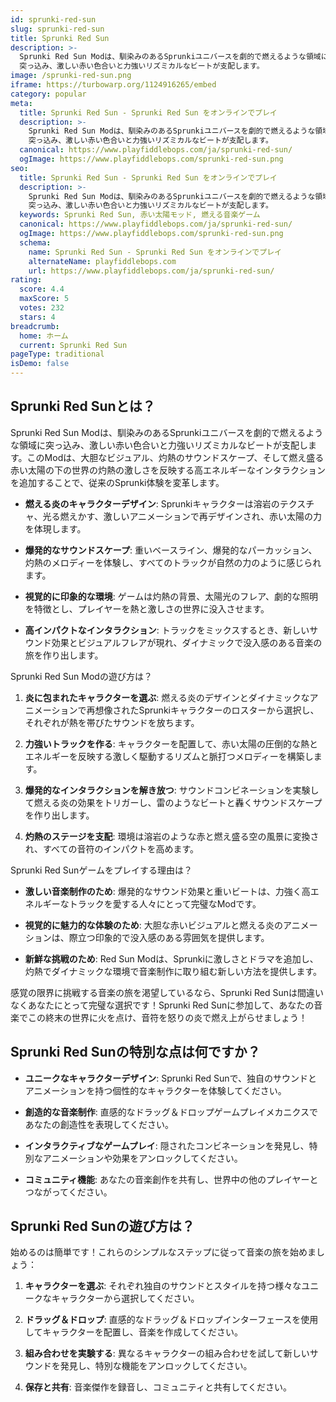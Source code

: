 ```yaml
---
id: sprunki-red-sun
slug: sprunki-red-sun
title: Sprunki Red Sun
description: >-
  Sprunki Red Sun Modは、馴染みのあるSprunkiユニバースを劇的で燃えるような領域に
  突っ込み、激しい赤い色合いと力強いリズミカルなビートが支配します。
image: /sprunki-red-sun.png
iframe: https://turbowarp.org/1124916265/embed
category: popular
meta:
  title: Sprunki Red Sun - Sprunki Red Sun をオンラインでプレイ
  description: >-
    Sprunki Red Sun Modは、馴染みのあるSprunkiユニバースを劇的で燃えるような領域に
    突っ込み、激しい赤い色合いと力強いリズミカルなビートが支配します。
  canonical: https://www.playfiddlebops.com/ja/sprunki-red-sun/
  ogImage: https://www.playfiddlebops.com/sprunki-red-sun.png
seo:
  title: Sprunki Red Sun - Sprunki Red Sun をオンラインでプレイ
  description: >-
    Sprunki Red Sun Modは、馴染みのあるSprunkiユニバースを劇的で燃えるような領域に
    突っ込み、激しい赤い色合いと力強いリズミカルなビートが支配します。
  keywords: Sprunki Red Sun, 赤い太陽モッド, 燃える音楽ゲーム
  canonical: https://www.playfiddlebops.com/ja/sprunki-red-sun/
  ogImage: https://www.playfiddlebops.com/sprunki-red-sun.png
  schema:
    name: Sprunki Red Sun - Sprunki Red Sun をオンラインでプレイ
    alternateName: playfiddlebops.com
    url: https://www.playfiddlebops.com/ja/sprunki-red-sun/
rating:
  score: 4.4
  maxScore: 5
  votes: 232
  stars: 4
breadcrumb:
  home: ホーム
  current: Sprunki Red Sun
pageType: traditional
isDemo: false
---
```


## Sprunki Red Sunとは？

Sprunki Red Sun Modは、馴染みのあるSprunkiユニバースを劇的で燃えるような領域に突っ込み、激しい赤い色合いと力強いリズミカルなビートが支配します。このModは、大胆なビジュアル、灼熱のサウンドスケープ、そして燃え盛る赤い太陽の下の世界の灼熱の激しさを反映する高エネルギーなインタラクションを追加することで、従来のSprunki体験を変革します。

- **燃える炎のキャラクターデザイン**: Sprunkiキャラクターは溶岩のテクスチャ、光る燃えかす、激しいアニメーションで再デザインされ、赤い太陽の力を体現します。

- **爆発的なサウンドスケープ**: 重いベースライン、爆発的なパーカッション、灼熱のメロディーを体験し、すべてのトラックが自然の力のように感じられます。

- **視覚的に印象的な環境**: ゲームは灼熱の背景、太陽光のフレア、劇的な照明を特徴とし、プレイヤーを熱と激しさの世界に没入させます。

- **高インパクトなインタラクション**: トラックをミックスするとき、新しいサウンド効果とビジュアルフレアが現れ、ダイナミックで没入感のある音楽の旅を作り出します。

Sprunki Red Sun Modの遊び方は？

1. **炎に包まれたキャラクターを選ぶ**: 燃える炎のデザインとダイナミックなアニメーションで再想像されたSprunkiキャラクターのロスターから選択し、それぞれが熱を帯びたサウンドを放ちます。

2. **力強いトラックを作る**: キャラクターを配置して、赤い太陽の圧倒的な熱とエネルギーを反映する激しく駆動するリズムと脈打つメロディーを構築します。

3. **爆発的なインタラクションを解き放つ**: サウンドコンビネーションを実験して燃える炎の効果をトリガーし、雷のようなビートと轟くサウンドスケープを作り出します。

4. **灼熱のステージを支配**: 環境は溶岩のような赤と燃え盛る空の風景に変換され、すべての音符のインパクトを高めます。

Sprunki Red Sunゲームをプレイする理由は？

- **激しい音楽制作のため**: 爆発的なサウンド効果と重いビートは、力強く高エネルギーなトラックを愛する人々にとって完璧なModです。

- **視覚的に魅力的な体験のため**: 大胆な赤いビジュアルと燃える炎のアニメーションは、際立つ印象的で没入感のある雰囲気を提供します。

- **新鮮な挑戦のため**: Red Sun Modは、Sprunkiに激しさとドラマを追加し、灼熱でダイナミックな環境で音楽制作に取り組む新しい方法を提供します。

感覚の限界に挑戦する音楽の旅を渇望しているなら、Sprunki Red Sunは間違いなくあなたにとって完璧な選択です！Sprunki Red Sunに参加して、あなたの音楽でこの終末の世界に火を点け、音符を怒りの炎で燃え上がらせましょう！

## Sprunki Red Sunの特別な点は何ですか？

- **ユニークなキャラクターデザイン**: Sprunki Red Sunで、独自のサウンドとアニメーションを持つ個性的なキャラクターを体験してください。

- **創造的な音楽制作**: 直感的なドラッグ＆ドロップゲームプレイメカニクスであなたの創造性を表現してください。

- **インタラクティブなゲームプレイ**: 隠されたコンビネーションを発見し、特別なアニメーションや効果をアンロックしてください。

- **コミュニティ機能**: あなたの音楽創作を共有し、世界中の他のプレイヤーとつながってください。

## Sprunki Red Sunの遊び方は？

始めるのは簡単です！これらのシンプルなステップに従って音楽の旅を始めましょう：

1. **キャラクターを選ぶ**: それぞれ独自のサウンドとスタイルを持つ様々なユニークなキャラクターから選択してください。

2. **ドラッグ＆ドロップ**: 直感的なドラッグ＆ドロップインターフェースを使用してキャラクターを配置し、音楽を作成してください。

3. **組み合わせを実験する**: 異なるキャラクターの組み合わせを試して新しいサウンドを発見し、特別な機能をアンロックしてください。

4. **保存と共有**: 音楽傑作を録音し、コミュニティと共有してください。